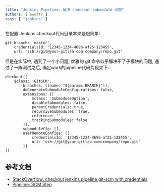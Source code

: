 ```yaml
---
title: "Jenkins Pipeline: 解决 checkout submodule 问题"
authors: [ aweffr ]
tags: [ "jenkins" ]
---
```


在配置 Jenkins checkout代码目录本来是很简单:
```
git branch: 'master',
    credentialsId: '12345-1234-4696-af25-123455',
    url: 'ssh://git@your-gitlab.com:company/repo.git'
``` 

但是在实际中, 遇到了一个小问题, 优雅的 git 命令似乎解决不了子模块的问题, 通过了一阵测试之后, 确定work的pipeline代码片段如下:
```
checkout([
    $class: 'GitSCM',
        branches: [[name: "${params.BRANCH}"]],
        doGenerateSubmoduleConfigurations: false,
        extensions: [[
            $class: 'SubmoduleOption',
            disableSubmodules: false,
            parentCredentials: true,
            recursiveSubmodules: true,
            reference: '',
            trackingSubmodules: false
        ]],
        submoduleCfg: [],
        userRemoteConfigs: [[
            credentialsId: '12345-1234-4696-af25-123455',
            url: 'ssh://git@your-gitlab.com:company/repo.git'
        ]]
])
```

## 参考文档
- [StackOverflow: checkout jenkins pipeline git-scm with credentials](https://stackoverflow.com/questions/38461705/checkout-jenkins-pipeline-git-scm-with-credentials)
- [Pipeline: SCM Step](https://www.jenkins.io/doc/pipeline/steps/workflow-scm-step/)